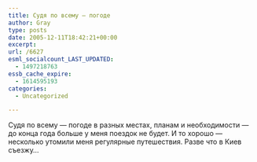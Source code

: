 ```yaml
---
title: Судя по всему — погоде
author: Gray
type: posts
date: 2005-12-11T18:42:21+00:00
excerpt:
url: /6627
esml_socialcount_LAST_UPDATED:
  - 1497218763
essb_cache_expire:
  - 1614595193
categories:
  - Uncategorized

---
```








Судя по всему &#8212; погоде в разных местах, планам и необходимости &#8212; до конца года больше у меня поездок не будет. И то хорошо &#8212; несколько утомили меня регулярные путешествия. Разве что в Киев съезжу&#8230;
